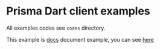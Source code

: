 # Prisma Dart client examples

All examples codes see `codes` directory.

This example is [docs](https://prisma.pub) document example, you can see [here](https://prisma.pub/client/crud.html)
